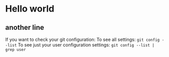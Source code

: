 # Hello world
## another line

If you want to check your git configuration:
To see all settings:   `git config --list`
To see just your user configuration settings:   `git config --list | grep user`
